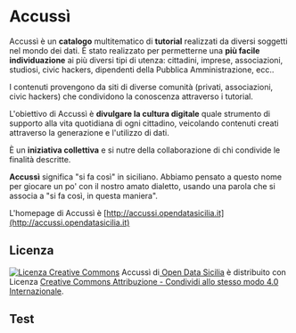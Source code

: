 # Accussì
<p>
	Accussì è un <strong>catalogo</strong> multitematico di <strong>tutorial</strong> realizzati da diversi soggetti nel mondo dei dati. È stato realizzato per permetterne una <strong>più facile individuazione</strong> ai più diversi tipi di utenza: cittadini, imprese,
	associazioni, studiosi, civic hackers, dipendenti della Pubblica Amministrazione, ecc..
</p>
<p>
	I contenuti provengono da siti di diverse comunità (privati, associazioni, civic hackers) che condividono la conoscenza attraverso i tutorial.
</p>
<p>
	L'obiettivo di Accussì è <strong>divulgare la cultura digitale</strong> quale strumento di supporto alla vita quotidiana di ogni cittadino, veicolando contenuti creati attraverso la generazione e l'utilizzo di dati.
</p>
<p>
	È un <strong>iniziativa collettiva</strong> e si nutre della collaborazione di chi condivide le finalità descritte.
</p>
<p><strong>Accussì</strong> significa "si fa così" in siciliano. Abbiamo pensato a questo nome per giocare un po' con il nostro amato dialetto, usando una parola che si associa a "si fa così, in questa maniera".</p>

L'homepage di Accussì è [http://accussi.opendatasicilia.it](http://accussi.opendatasicilia.it)

## Licenza
<p>
<a rel="license" href="http://creativecommons.org/licenses/by-sa/4.0/"><img alt="Licenza Creative Commons" style="border-width:0" src="https://i.creativecommons.org/l/by-sa/4.0/80x15.png"></a> <span xmlns:dct="http://purl.org/dc/terms/" property="dct:title">Accussì</span> di<a xmlns:cc="http://creativecommons.org/ns#" href="http://opendatasicilia.it" property="cc:attributionName" rel="cc:attributionURL"> Open Data Sicilia</a> è distribuito con Licenza <a rel="license" href="http://creativecommons.org/licenses/by-sa/4.0/">Creative Commons Attribuzione - Condividi allo stesso modo 4.0 Internazionale</a>.
</p>

## Test
